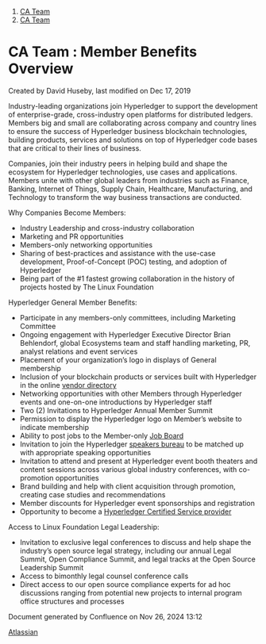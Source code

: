 1. [CA Team](index.html)
2. [CA Team](CA-Team_20152339.html)

# CA Team : Member Benefits Overview

Created by David Huseby, last modified on Dec 17, 2019

Industry-leading organizations join Hyperledger to support the development of enterprise-grade, cross-industry open platforms for distributed ledgers. Members big and small are collaborating across company and country lines to ensure the success of Hyperledger business blockchain technologies, building products, services and solutions on top of Hyperledger code bases that are critical to their lines of business.

Companies, join their industry peers in helping build and shape the ecosystem for Hyperledger technologies, use cases and applications. Members unite with other global leaders from industries such as Finance, Banking, Internet of Things, Supply Chain, Healthcare, Manufacturing, and Technology to transform the way business transactions are conducted.

Why Companies Become Members:

- Industry Leadership and cross-industry collaboration
- Marketing and PR opportunities
- Members-only networking opportunities
- Sharing of best-practices and assistance with the use-case development, Proof-of-Concept (POC) testing, and adoption of Hyperledger
- Being part of the #1 fastest growing collaboration in the history of projects hosted by The Linux Foundation

Hyperledger General Member Benefits:

- Participate in any members-only committees, including Marketing Committee
- Ongoing engagement with Hyperledger Executive Director Brian Behlendorf, global Ecosystems team and staff handling marketing, PR, analyst relations and event services
- Placement of your organization’s logo in displays of General membership
- Inclusion of your blockchain products or services built with Hyperledger in the online [vendor directory](https://www.hyperledger.org/resources/vendor-directory)
- Networking opportunities with other Members through Hyperledger events and one-on-one introductions by Hyperledger staff
- Two (2) Invitations to Hyperledger Annual Member Summit
- Permission to display the Hyperledger logo on Member’s website to indicate membership
- Ability to post jobs to the Member-only [Job Board](https://www.hyperledger.org/resources/jobs)
- Invitation to join the Hyperledger [speakers bureau](https://www.hyperledger.org/news/speakersbureau) to be matched up with appropriate speaking opportunities
- Invitation to attend and present at Hyperledger event booth theaters and content sessions across various global industry conferences, with co-promotion opportunities
- Brand building and help with client acquisition through promotion, creating case studies and recommendations
- Member discounts for Hyperledger event sponsorships and registration
- Opportunity to become a [Hyperledger Certified Service provider](https://www.hyperledger.org/resources/hcsp)

Access to Linux Foundation Legal Leadership:

- Invitation to exclusive legal conferences to discuss and help shape the industry’s open source legal strategy, including our annual Legal Summit, Open Compliance Summit, and legal tracks at the Open Source Leadership Summit
- Access to bimonthly legal counsel conference calls
- Direct access to our open source compliance experts for ad hoc discussions ranging from potential new projects to internal program office structures and processes

Document generated by Confluence on Nov 26, 2024 13:12

[Atlassian](http://www.atlassian.com/)

